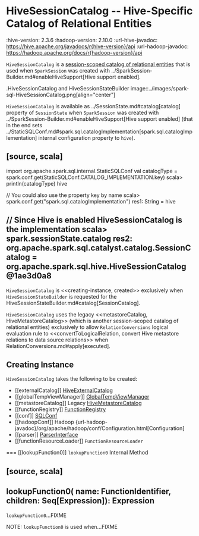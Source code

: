 # HiveSessionCatalog -- Hive-Specific Catalog of Relational Entities

:hive-version: 2.3.6
:hadoop-version: 2.10.0
:url-hive-javadoc: https://hive.apache.org/javadocs/r{hive-version}/api
:url-hadoop-javadoc: https://hadoop.apache.org/docs/r{hadoop-version}/api

`HiveSessionCatalog` is a [session-scoped catalog of relational entities](../SessionCatalog.md) that is used when `SparkSession` was created with ../SparkSession-Builder.md#enableHiveSupport[Hive support enabled].

.HiveSessionCatalog and HiveSessionStateBuilder
image::../images/spark-sql-HiveSessionCatalog.png[align="center"]

`HiveSessionCatalog` is available as ../SessionState.md#catalog[catalog] property of `SessionState` when `SparkSession` was created with ../SparkSession-Builder.md#enableHiveSupport[Hive support enabled] (that in the end sets ../StaticSQLConf.md#spark.sql.catalogImplementation[spark.sql.catalogImplementation] internal configuration property to `hive`).

[source, scala]
----
import org.apache.spark.sql.internal.StaticSQLConf
val catalogType = spark.conf.get(StaticSQLConf.CATALOG_IMPLEMENTATION.key)
scala> println(catalogType)
hive

// You could also use the property key by name
scala> spark.conf.get("spark.sql.catalogImplementation")
res1: String = hive

// Since Hive is enabled HiveSessionCatalog is the implementation
scala> spark.sessionState.catalog
res2: org.apache.spark.sql.catalyst.catalog.SessionCatalog = org.apache.spark.sql.hive.HiveSessionCatalog@1ae3d0a8
----

`HiveSessionCatalog` is <<creating-instance, created>> exclusively when `HiveSessionStateBuilder` is requested for the HiveSessionStateBuilder.md#catalog[SessionCatalog].

`HiveSessionCatalog` uses the legacy <<metastoreCatalog, HiveMetastoreCatalog>> (which is another session-scoped catalog of relational entities) exclusively to allow `RelationConversions` logical evaluation rule to <<convertToLogicalRelation, convert Hive metastore relations to data source relations>> when RelationConversions.md#apply[executed].

## Creating Instance

`HiveSessionCatalog` takes the following to be created:

* [[externalCatalog]] [HiveExternalCatalog](HiveExternalCatalog.md)
* [[globalTempViewManager]] [GlobalTempViewManager](../GlobalTempViewManager.md)
* [[metastoreCatalog]] Legacy [HiveMetastoreCatalog](HiveMetastoreCatalog.md)
* [[functionRegistry]] [FunctionRegistry](../FunctionRegistry.md)
* [[conf]] [SQLConf](../SQLConf.md)
* [[hadoopConf]] Hadoop {url-hadoop-javadoc}/org/apache/hadoop/conf/Configuration.html[Configuration]
* [[parser]] [ParserInterface](../sql/ParserInterface.md)
* [[functionResourceLoader]] `FunctionResourceLoader`

=== [[lookupFunction0]] `lookupFunction0` Internal Method

[source, scala]
----
lookupFunction0(
  name: FunctionIdentifier,
  children: Seq[Expression]): Expression
----

`lookupFunction0`...FIXME

NOTE: `lookupFunction0` is used when...FIXME
